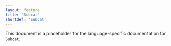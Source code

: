 ```yaml
---
layout: feature
title: 'Subcat'
shortdef: 'Subcat'
---
```


This document is a placeholder for the language-specific documentation
for `Subcat`.
